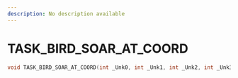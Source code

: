 ```yaml
---
description: No description available 
---
```


# TASK_BIRD_SOAR_AT_COORD

```cpp
void TASK_BIRD_SOAR_AT_COORD(int _Unk0, int _Unk1, int _Unk2, int _Unk3);
```